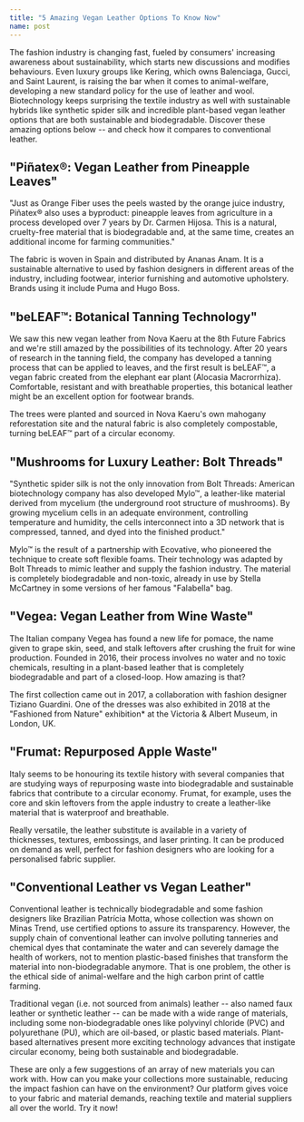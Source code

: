 ```yaml
---
title: "5 Amazing Vegan Leather Options To Know Now"
name: post
---
```


The fashion industry is changing fast, fueled by consumers' increasing awareness about sustainability, which starts new discussions and modifies behaviours. Even luxury groups like Kering, which owns Balenciaga, Gucci, and Saint Laurent, is raising the bar when it comes to animal-welfare, developing a new standard policy for the use of leather and wool. Biotechnology keeps surprising the textile industry as well with sustainable hybrids like synthetic spider silk and incredible plant-based vegan leather options that are both sustainable and biodegradable. Discover these amazing options below -- and check how it compares to conventional leather.

## "Piñatex®: Vegan Leather from Pineapple Leaves"

"Just as Orange Fiber uses the peels wasted by the orange juice industry, Piñatex® also uses a byproduct: pineapple leaves from agriculture in a process developed over 7 years by Dr. Carmen Hijosa. This is a natural, cruelty-free material that is biodegradable and, at the same time, creates an additional income for farming communities."

The fabric is woven in Spain and distributed by Ananas Anam. It is a sustainable alternative to used by fashion designers in different areas of the industry, including footwear, interior furnishing and automotive upholstery. Brands using it include Puma and Hugo Boss.

## "beLEAF™: Botanical Tanning Technology"

We saw this new vegan leather from Nova Kaeru at the 8th Future Fabrics and we're still amazed by the possibilities of its technology. After 20 years of research in the tanning field, the company has developed a tanning process that can be applied to leaves, and the first result is beLEAF™, a vegan fabric created from the elephant ear plant (Alocasia Macrorrhiza). Comfortable, resistant and with breathable properties, this botanical leather might be an excellent option for footwear brands.

The trees were planted and sourced in Nova Kaeru's own mahogany reforestation site and the natural fabric is also completely compostable, turning beLEAF™ part of a circular economy.

## "Mushrooms for Luxury Leather: Bolt Threads"

"Synthetic spider silk is not the only innovation from Bolt Threads: American biotechnology company has also developed Mylo™, a leather-like material derived from mycelium (the underground root structure of mushrooms). By growing mycelium cells in an adequate environment, controlling temperature and humidity, the cells interconnect into a 3D network that is compressed, tanned, and dyed into the finished product."

Mylo™ is the result of a partnership with Ecovative, who pioneered the technique to create soft flexible foams. Their technology was adapted by Bolt Threads to mimic leather and supply the fashion industry. The material is completely biodegradable and non-toxic, already in use by Stella McCartney in some versions of her famous "Falabella" bag.

## "Vegea: Vegan Leather from Wine Waste"

The Italian company Vegea has found a new life for pomace, the name given to grape skin, seed, and stalk leftovers after crushing the fruit for wine production. Founded in 2016, their process involves no water and no toxic chemicals, resulting in a plant-based leather that is completely biodegradable and part of a closed-loop. How amazing is that?

The first collection came out in 2017, a collaboration with fashion designer Tiziano Guardini. One of the dresses was also exhibited in 2018 at the "Fashioned from Nature" exhibition* at the Victoria & Albert Museum, in London, UK.

## "Frumat: Repurposed Apple Waste"

Italy seems to be honouring its textile history with several companies that are studying ways of repurposing waste into biodegradable and sustainable fabrics that contribute to a circular economy. Frumat, for example, uses the core and skin leftovers from the apple industry to create a leather-like material that is waterproof and breathable.

Really versatile, the leather substitute is available in a variety of thicknesses, textures, embossings, and laser printing. It can be produced on demand as well, perfect for fashion designers who are looking for a personalised fabric supplier.

## "Conventional Leather vs Vegan Leather"

Conventional leather is technically biodegradable and some fashion designers like Brazilian Patrícia Motta, whose collection was shown on Minas Trend, use certified options to assure its transparency. However, the supply chain of conventional leather can involve polluting tanneries and chemical dyes that contaminate the water and can severely damage the health of workers, not to mention plastic-based finishes that transform the material into non-biodegradable anymore. That is one problem, the other is the ethical side of animal-welfare and the high carbon print of cattle farming.

Traditional vegan (i.e. not sourced from animals) leather -- also named faux leather or synthetic leather -- can be made with a wide range of materials, including some non-biodegradable ones like polyvinyl chloride (PVC) and polyurethane (PU), which are oil-based, or plastic based materials. Plant-based alternatives present more exciting technology advances that instigate circular economy, being both sustainable and biodegradable.

These are only a few suggestions of an array of new materials you can work with. How can you make your collections more sustainable, reducing the impact fashion can have on the environment? Our platform gives voice to your fabric and material demands, reaching textile and material suppliers all over the world. Try it now!

